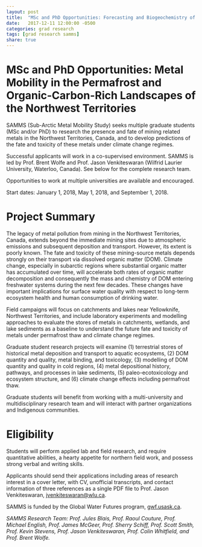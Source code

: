 ```yaml
---
layout: post
title:  "MSc and PhD Opportunities: Forecasting and Biogeochemistry of Bloom-Affected Lakes"
date:   2017-12-11 12:00:00 -0500
categories: grad research
tags: [grad research samms]
share: true
---
```


MSc and PhD Opportunities: Metal Mobility in the Permafrost and Organic-Carbon-Rich Landscapes of the Northwest Territories
==================================================================================

SAMMS (Sub-Arctic Metal Mobility Study) seeks multiple graduate students (MSc and/or PhD) to research the presence and fate of mining related metals in the Northwest Territories, Canada, and to develop predictions of the fate and toxicity of these metals under climate change regimes.

Successful applicants will work in a co-supervised environment. SAMMS is led by Prof. Brent Wolfe and Prof. Jason Venkiteswaran (Wilfrid Laurier University, Waterloo, Canada). See below for the complete research team. 

Opportunities to work at multiple universities are available and encouraged.

Start dates: January 1, 2018, May 1, 2018, and September 1, 2018.

# Project Summary

The legacy of metal pollution from mining in the Northwest Territories, Canada, extends beyond the immediate mining sites due to atmospheric emissions and subsequent deposition and transport. However, its extent is poorly known. The fate and toxicity of these mining-source metals depends strongly on their transport via dissolved organic matter (DOM). Climate change, especially in subarctic regions where substantial organic matter has accumulated over time, will accelerate both rates of organic matter decomposition and consequently the mass and chemistry of DOM entering freshwater systems during the next few decades. These changes have important implications for surface water quality with respect to long-term ecosystem health and human consumption of drinking water.

Field campaigns will focus on catchments and lakes near Yellowknife, Northwest Territories, and include laboratory experiments and modelling approaches to evaluate the stores of metals in catchments, wetlands, and lake sediments as a baseline to understand the future fate and toxicity of metals under permafrost thaw and climate change regimes. 

Graduate student research projects will examine (1) terrestrial stores of historical metal deposition and transport to aquatic ecosystems, (2) DOM quantity and quality, metal binding, and toxicology, (3) modelling of DOM quantity and quality in cold regions, (4) metal depositional history, pathways, and processes in lake sediments, (5) paleo-ecotoxicology and ecosystem structure, and (6) climate change effects including permafrost thaw.

Graduate students will benefit from working with a multi-university and multidisciplinary research team and will interact with partner organizations and Indigenous communities.

# Eligibility

Students will perform applied lab and field research, and require quantitative abilities, a hearty appetite for northern field work, and possess strong verbal and writing skills.

Applicants should send their applications including areas of research interest in a cover letter, with CV, unofficial transcripts, and contact information of three references as a single PDF file to Prof. Jason Venkiteswaran, [jvenkiteswaran@wlu.ca](mailto:jvenkiteswaran@wlu.ca).

SAMMS is funded by the Global Water Futures program, [gwf.usask.ca](http://gwf.usask.ca/).

*SAMMS Research Team: Prof. Jules Blais, Prof. Raoul Couture, Prof. Michael English, Prof. James McGeer, Prof. Sherry Schiff, Prof. Scott Smith, Prof. Kevin Stevens, Prof. Jason Venkiteswaran, Prof. Colin Whitfield, and Prof. Brent Wolfe.*